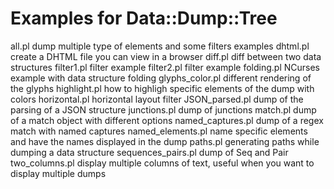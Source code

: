 Examples for Data::Dump::Tree
=============================

all.pl	 		dump multiple type of elements and some filters examples
dhtml.pl 		create a DHTML file you can view in a browser 
diff.pl 		diff between two data structures
filter1.pl 		filter example
filter2.pl 		filter example
folding.pl 		NCurses example with data structure folding
glyphs_color.pl 	different rendering of the glyphs
highlight.pl 		how to highligh specific elements of the dump with colors
horizontal.pl		horizontal layout filter
JSON_parsed.pl	 	dump of the parsing of a JSON structure
junctions.pl 		dump of junctions
match.pl		dump of a match object with different options
named_captures.pl 	dump of a regex match with named captures
named_elements.pl 	name specific elements and have the names displayed in the dump
paths.pl 		generating paths while dumping a data structure
sequences_pairs.pl 	dump of Seq and Pair
two_columns.pl	 	display multiple columns of text, useful when you want to display multiple dumps
